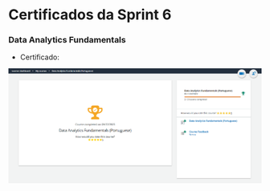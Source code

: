 #
# Certificados da Sprint 6

### Data Analytics Fundamentals

- Certificado: 

![Certificado](https://github.com/catarwnalud/pbCompass/blob/master/sprint_6/certificados/fundamentals.png)

# 